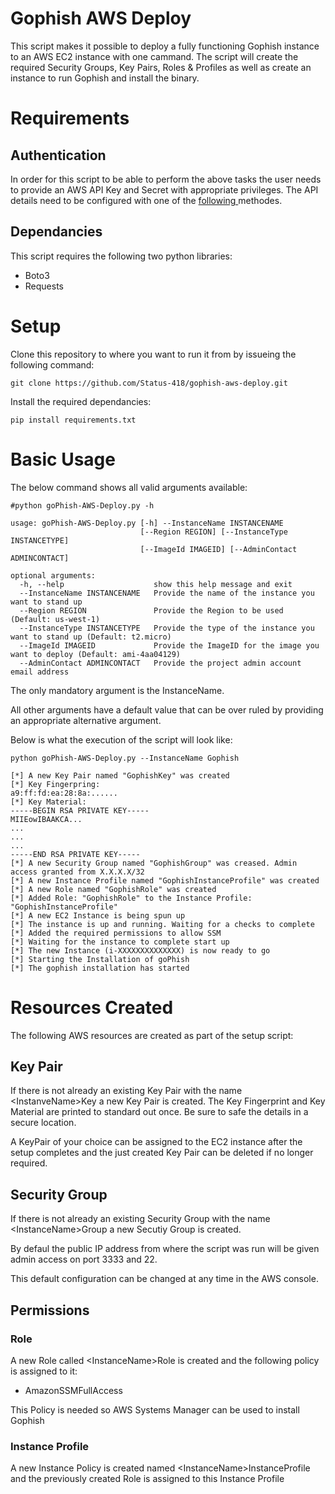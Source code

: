 # Gophish AWS Deploy
This script makes it possible to deploy a fully functioning Gophish instance to an AWS EC2 instance with one cammand. The script will create the required Security Groups, Key Pairs, Roles & Profiles as well as create an instance to run Gophish and install the binary.

# Requirements
## Authentication
In order for this script to be able to perform the above tasks the user needs to provide an AWS API Key and Secret with appropriate privileges. The API details need to be configured with one of the <a href="https://boto3.readthedocs.io/en/latest/guide/configuration.html" target="_blank">following </a>methodes. 

## Dependancies
This script requires the following two python libraries:
- Boto3
- Requests

# Setup
Clone this repository to where you want to run it from by issueing the following command:
```
git clone https://github.com/Status-418/gophish-aws-deploy.git
```
Install the required dependancies:
```
pip install requirements.txt
```

# Basic Usage

The below command shows all valid arguments available:
```
#python goPhish-AWS-Deploy.py -h

usage: goPhish-AWS-Deploy.py [-h] --InstanceName INSTANCENAME
                             [--Region REGION] [--InstanceType INSTANCETYPE]
                             [--ImageId IMAGEID] [--AdminContact ADMINCONTACT]

optional arguments:
  -h, --help                    show this help message and exit
  --InstanceName INSTANCENAME   Provide the name of the instance you want to stand up
  --Region REGION               Provide the Region to be used (Default: us-west-1)
  --InstanceType INSTANCETYPE   Provide the type of the instance you want to stand up (Default: t2.micro)
  --ImageId IMAGEID             Provide the ImageID for the image you want to deploy (Default: ami-4aa04129)
  --AdminContact ADMINCONTACT   Provide the project admin account email address
```
The only mandatory argument is the InstanceName. 

All other arguments have a default value that can be over ruled by providing an appropriate alternative argument.

Below is what the execution of the script will look like:
```
python goPhish-AWS-Deploy.py --InstanceName Gophish

[*] A new Key Pair named "GophishKey" was created
[*] Key Fingerpring: 
a9:ff:fd:ea:28:8a:......
[*] Key Material: 
-----BEGIN RSA PRIVATE KEY-----
MIIEowIBAAKCA...
...
...
...
-----END RSA PRIVATE KEY-----
[*] A new Security Group named "GophishGroup" was creased. Admin access granted from X.X.X.X/32
[*] A new Instance Profile named "GophishInstanceProfile" was created
[*] A new Role named "GophishRole" was created
[*] Added Role: "GophishRole" to the Instance Profile: "GophishInstanceProfile"
[*] A new EC2 Instance is being spun up
[*] The instance is up and running. Waiting for a checks to complete
[*] Added the required permissions to allow SSM
[*] Waiting for the instance to complete start up
[*] The new Instance (i-XXXXXXXXXXXXXX) is now ready to go
[*] Starting the Installation of goPhish
[*] The gophish installation has started

```

# Resources Created
The following AWS resources are created as part of the setup script:

## Key Pair
If there is not already an existing Key Pair with the name \<InstanveName\>Key a new Key Pair is created. The Key Fingerprint and Key Material are printed to standard out once. Be sure to safe the details in a secure location.

A KeyPair of your choice can be assigned to the EC2 instance after the setup completes and the just created Key Pair can be deleted if no longer required.

## Security Group
If there is not already an existing Security Group with the name \<InstanceName\>Group a new Secutiy Group is created.
  
By defaul the public IP address from where the script was run will be given admin access on port 3333 and 22.

This default configuration can be changed at any time in the AWS console.

## Permissions

### Role
A new Role called \<InstanceName\>Role is created and the following policy is assigned to it:
  - AmazonSSMFullAccess

This Policy is needed so AWS Systems Manager can be used to install Gophish

### Instance Profile
A new Instance Policy is created named \<InstanceName\>InstanceProfile and the previously created Role is assigned to this Instance Profile
 
